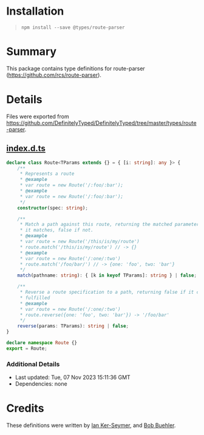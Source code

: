 # Installation
> `npm install --save @types/route-parser`

# Summary
This package contains type definitions for route-parser (https://github.com/rcs/route-parser).

# Details
Files were exported from https://github.com/DefinitelyTyped/DefinitelyTyped/tree/master/types/route-parser.
## [index.d.ts](https://github.com/DefinitelyTyped/DefinitelyTyped/tree/master/types/route-parser/index.d.ts)
````ts
declare class Route<TParams extends {} = { [i: string]: any }> {
    /**
     * Represents a route
     * @example
     * var route = new Route('/:foo/:bar');
     * @example
     * var route = new Route('/:foo/:bar');
     */
    constructor(spec: string);

    /**
     * Match a path against this route, returning the matched parameters if
     * it matches, false if not.
     * @example
     * var route = new Route('/this/is/my/route')
     * route.match('/this/is/my/route') // -> {}
     * @example
     * var route = new Route('/:one/:two')
     * route.match('/foo/bar/') // -> {one: 'foo', two: 'bar'}
     */
    match(pathname: string): { [k in keyof TParams]: string } | false;

    /**
     * Reverse a route specification to a path, returning false if it can't be
     * fulfilled
     * @example
     * var route = new Route('/:one/:two')
     * route.reverse({one: 'foo', two: 'bar'}) -> '/foo/bar'
     */
    reverse(params: TParams): string | false;
}

declare namespace Route {}
export = Route;

````

### Additional Details
 * Last updated: Tue, 07 Nov 2023 15:11:36 GMT
 * Dependencies: none

# Credits
These definitions were written by [Ian Ker-Seymer](https://github.com/ianks), and [Bob Buehler](https://github.com/bobbuehler).
